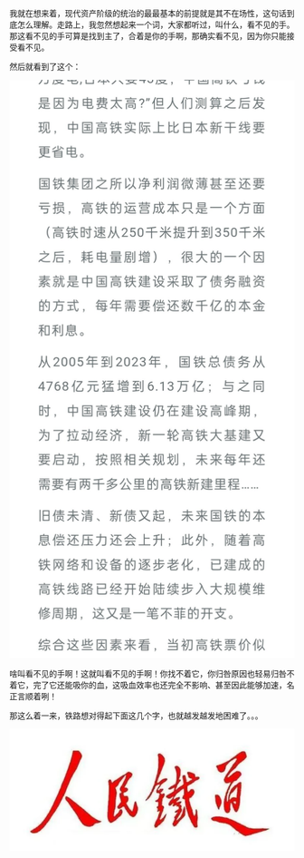 我就在想来着，现代资产阶级的统治的最最基本的前提就是其不在场性，这句话到底怎么理解。走路上，我忽然想起来一个词，大家都听过，叫什么，看不见的手。那这看不见的手可算是找到主了，合着是你的手啊，那确实看不见，因为你只能接受看不见。

然后就看到了这个：

![图一](./a-Screenshot_2024-05-08-18-29-22-37.jpg)

啥叫看不见的手啊！这就叫看不见的手啊！你找不着它，你归咎原因也轻易归咎不着它，完了它还能吸你的血，这吸血效率也还完全不影响、甚至因此能够加速，名正言顺着咧！

那这么着一来，铁路想对得起下面这几个字，也就越发越发地困难了。。。

![图二](./renmin-mmexportb24535cc8851623b787320a4aa987ad4_1715163998351.webp)
